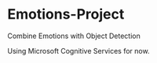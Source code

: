 # Emotions-Project
Combine Emotions with Object Detection

Using Microsoft Cognitive Services for now.
